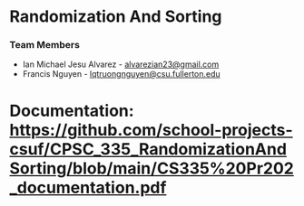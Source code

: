 # Randomization And Sorting

### Team Members
* Ian Michael Jesu Alvarez - alvarezian23@gmail.com
* Francis Nguyen - lqtruongnguyen@csu.fullerton.edu

# Documentation: https://github.com/school-projects-csuf/CPSC_335_RandomizationAndSorting/blob/main/CS335%20Pr202_documentation.pdf

